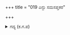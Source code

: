 +++
title = "019 ಎನ್ದು ಸಮಸಪ್ತಕರ"

+++

<details><summary>ಗದ್ಯ (ಕ.ಗ.ಪ) </summary>

19. ಈ ರೀತಿ ಅರ್ಜುನನು ಯುದ್ಧಕ್ಕೆ ಸಿದ್ಧತೆಯನ್ನು ಮಾಡಿಕೊಂಡು ಸಮಸಪ್ತಕರಿದ್ದ ಸೇನಾ ಸಮೂಹದ ಕಡೆಗೆ ತಿರುಗಿದನು. ಈ ಕಡೆಗೆ ಶತ್ರು ಸೇನಾ ಸಮೂಹ ಸಮುದ್ರದಂತೆ ಮೆರೆಯಿತು.  ಉತ್ಸಾಹದಿಂದ ಯುದ್ಧ ಮಾಡುವ ತವಕದಿಂದ ಜೋರಾಗಿ ಕೂಗುತ್ತಿದ್ದ ಸೇನಾ ಸಮೂಹದೊಡನೆ ಭಯಂಕರವಾದ ಧ್ವನಿಗೈಯುವ ಭೇರಿ ವಾದ್ಯಗಳ ಶಬ್ದದಿಂದ ಹೊರಟ ನಾದವು ಮಂದರ ಪರ್ವತದಿಂದ ಸಮುದ್ರವನ್ನು ಮಥಿಸುವಾಗ ಉಂಟಾಗುತ್ತಿದ್ದ ಧ್ವನಿಯನ್ನು ಹೋಲುತ್ತಿತ್ತು.
</details>
